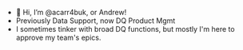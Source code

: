 - 👋 Hi, I’m @acarr4buk, or Andrew!
- Previously Data Support, now DQ Product Mgmt
- I sometimes tinker with broad DQ functions, but mostly I'm here to approve my team's epics.
